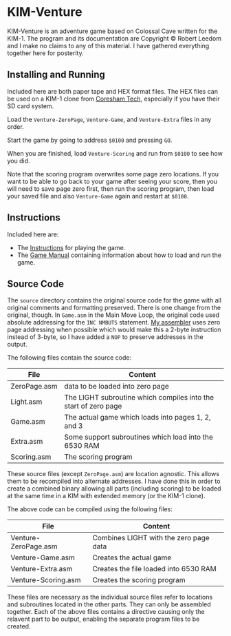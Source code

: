 # KIM-Venture

KIM-Venture is an adventure game based on Colossal Cave written for the KIM-1.  The program and its documentation are Copyright © Robert Leedom and I make no claims to any of this material.  I have gathered everything together here for posterity.

## Installing and Running

Included here are both paper tape and HEX format files.  The HEX files can be used on a KIM-1 clone from [Coresham Tech](https://www.corshamtech.com), especially if you have their SD card system.

Load the `Venture-ZeroPage`, `Venture-Game`, and `Venture-Extra` files in any order.

Start the game by going to address `$0100` and pressing `GO`.

When you are finished, load `Venture-Scoring` and run from `$0100` to see how you did.

Note that the scoring program overwrites some page zero locations.  If you want to be able to go back to your game after seeing your score, then you will need to save page zero first, then run the scoring program, then load your saved file and also `Venture-Game` again and restart at `$0100`.

## Instructions

Included here are:

* The [Instructions](https://github.com/markbush/KIM-Venture/blob/master/KIM-Venture%20Game%20Instructions.pdf) for playing the game.
* The [Game Manual](https://github.com/markbush/KIM-Venture/blob/master/KIM-Venture%20Manual.pdf) containing information about how to load and run the game.

## Source Code

The `source` directory contains the original source code for the game with all original comments and formatting preserved.  There is one change from the original, though.  In `Game.asm` in the Main Move Loop, the original code used absolute addressing for the `INC NMBUTS` statement.  [My assembler](https://github.com/markbush/6502-assembler) uses zero page addressing when possible which would make this a 2-byte instruction instead of 3-byte, so I have added a `NOP` to preserve addresses in the output.

The following files contain the source code:

File | Content
-----|---------
ZeroPage.asm | data to be loaded into zero page
Light.asm | The LIGHT subroutine which compiles into the start of zero page
Game.asm | The actual game which loads into pages 1, 2, and 3
Extra.asm | Some support subroutines which load into the 6530 RAM
Scoring.asm | The scoring program

These source files (except `ZeroPage.asm`) are location agnostic.  This allows them to be recompiled into alternate addresses.  I have done this in order to create a combined binary allowing all parts (including scoring) to be loaded at the same time in a KIM with extended memory (or the KIM-1 clone).

The above code can be compiled using the following files:

File | Content
-----|---------
Venture-ZeroPage.asm | Combines LIGHT with the zero page data
Venture-Game.asm | Creates the actual game
Venture-Extra.asm | Creates the file loaded into 6530 RAM
Venture-Scoring.asm | Creates the scoring program

These files are necessary as the individual source files refer to locations and subroutines located in the other parts.  They can only be assembled together.  Each of the above files contains a directive causing only the relavent part to be output, enabling the separate program files to be created.
